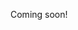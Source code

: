 Coming soon!

<!-- www.petecorey.com/blog/2019/09/13/obverse-and-under/?utm_source=Morning+Cup+of+Coding&utm_campaign=0f11fb3039-EMAIL_CAMPAIGN_2019_09_23_06_50&utm_medium=email&utm_term=0_56b5f64c5f-0f11fb3039-56806650 -->
